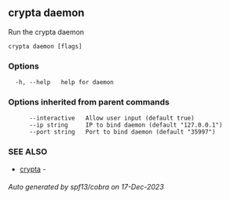## crypta daemon

Run the crypta daemon

```
crypta daemon [flags]
```

### Options

```
  -h, --help   help for daemon
```

### Options inherited from parent commands

```
      --interactive   Allow user input (default true)
      --ip string     IP to bind daemon (default "127.0.0.1")
      --port string   Port to bind daemon (default "35997")
```

### SEE ALSO

* [crypta](crypta.md)	 - 

###### Auto generated by spf13/cobra on 17-Dec-2023
